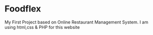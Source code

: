 # Foodflex
My First Project based on Online Restaurant Management System.
I am using html,css & PHP for this website
